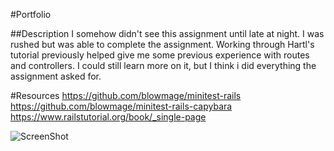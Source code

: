 #Portfolio

##Description
I somehow didn't see this assignment until late at night. I was rushed but was able to complete the assignment. Working through Hartl's tutorial previously helped give me some previous experience with routes and controllers. I could still learn more on it, but I think i did everything the assignment asked for. 

#Resources
https://github.com/blowmage/minitest-rails  
https://github.com/blowmage/minitest-rails-capybara  
https://www.railstutorial.org/book/_single-page  

![ScreenShot](https://dl.dropbox.com/s/ru91a4yiou58jpo/Screen%20Shot%202014-09-16%20at%2011.32.34%20PM.png?dl=0)

